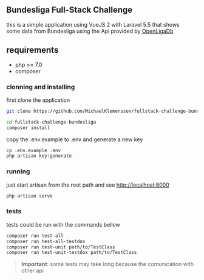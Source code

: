 ## Bundesliga Full-Stack Challenge

this is a simple application using VueJS 2 with Laravel 5.5 that shows<br>
some data from Bundesliga using the Api provided by [OpenLigaDb](https://www.OpenLigaDB.de)

## requirements
- php >= 7.0
- composer

### clonning and installing
first clone the application
```bash
git clone https://github.com/MichaelKlemersson/fullstack-challenge-bundesliga.git

cd fullstack-challenge-bundesliga
composer install
```

copy the .env.example to .env and generate a new key
```bash
cp .env.example .env
php artisan key:generate
```

### running
just start artisan from the root path and see [http://localhost:8000](http://localhost:8000)
```bash
php artisan serve
```

### tests
tests could be run with the commands bellow
```bash
composer run test-all
composer run test-all-testdox
composer run test-unit path/to/TestClass
composer run test-unit-testdox path/to/TestClass
```
> **Important**: some tests may take long because the comunication with other api